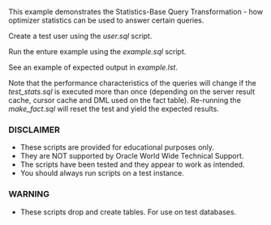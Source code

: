 This example demonstrates the Statistics-Base Query Transformation - how optimizer statistics can be used to answer certain queries.

Create a test user using the *user.sql* script.

Run the enture example using the *example.sql* script.

See an example of expected output in *example.lst*.

Note that the performance characteristics of the queries will change if the *test_stats.sql* is executed more than once (depending on the server result cache, cursor cache and DML used on the fact table). Re-running the *make_fact.sql* will reset the test and yield the expected results.

### DISCLAIMER

*  These scripts are provided for educational purposes only.
*  They are NOT supported by Oracle World Wide Technical Support.
*  The scripts have been tested and they appear to work as intended.
*  You should always run scripts on a test instance.

### WARNING

*  These scripts drop and create tables. For use on test databases.
